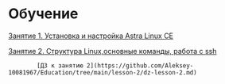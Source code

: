 # Обучение

[Занятие 1.  Установка и настройка Astra Linux CE](https://github.com/Aleksey-10081967/Education/tree/main/lesson-1)

[Занятие 2. Структура Linux,основные команды, работа с ssh ](https://github.com/Aleksey-10081967/Education/tree/main/lesson-2)

            [ДЗ к занятию 2](https://github.com/Aleksey-10081967/Education/tree/main/lesson-2/dz-lesson-2.md)
